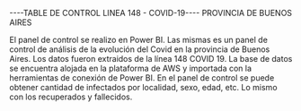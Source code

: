 ----TABLE DE CONTROL LINEA 148 - COVID-19---- PROVINCIA DE BUENOS AIRES

El panel de control se realizo en Power BI. Las mismas es un panel de control de análisis de la evolución del Covid en la provincia de Buenos Aires.
Los datos fueron extraidos de la línea 148 COVID 19.
La base de  datos se encuentra alojada en la plataforma de AWS y importada con la herramientas de conexión de Power BI.
En el panel de control se puede obtener cantidad de infectados por localidad, sexo, edad, etc. Lo mismo con los recuperados y fallecidos.
